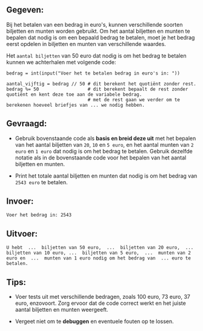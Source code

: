 ## Gegeven:

Bij het betalen van een bedrag in euro's, kunnen verschillende soorten biljetten en munten worden gebruikt. Om het aantal biljetten en munten te bepalen dat nodig is om een bepaald bedrag te betalen, moet je het bedrag eerst opdelen in biljetten en munten van verschillende waardes.


Het `aantal biljetten` van 50 euro dat nodig is om het bedrag te betalen kunnen we achterhalen met volgende code:

```
bedrag = int(input("Voer het te betalen bedrag in euro's in: "))

aantal_vijftig = bedrag // 50 # dit berekent het quotiënt zonder rest. 
bedrag %= 50                  # dit berekent bepaalt de rest zonder quotiënt en kent deze toe aan de variabele bedrag. 
                              # met de rest gaan we verder om te berekenen hoeveel briefjes van ... we nodig hebben. 
```

## Gevraagd: 

* Gebruik bovenstaande code als **basis en breid deze uit** met het bepalen van het aantal biljetten van `20`, `10` en `5 euro`, en het aantal munten van `2 euro` en `1 euro` dat nodig is om het bedrag te betalen. Gebruik dezelfde notatie als in de bovenstaande code voor het bepalen van het aantal biljetten en munten.

* Print het totale aantal biljetten en munten dat nodig is om het bedrag van `2543 euro` te betalen. 

## Invoer: 
```
Voer het bedrag in: 2543
```


## Uitvoer: 
```
U hebt  ...  biljetten van 50 euro,  ...  biljetten van 20 euro,  ...  biljetten van 10 euro, ...  biljetten van 5 euro,  ...  munten van 2 euro en  ...  munten van 1 euro nodig om het bedrag van  ... euro te betalen.

```


## Tips: 

* Voer tests uit met verschillende bedragen, zoals 100 euro, 73 euro, 37 euro, enzovoort. Zorg ervoor dat de code correct werkt en het juiste aantal biljetten en munten weergeeft.

* Vergeet niet om te **debuggen** en eventuele fouten op te lossen.

